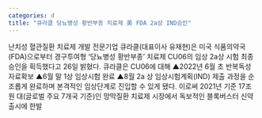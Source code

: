 ```yaml
---
categories: d
title: "큐라클 당뇨병성 황반부종 치료제 美 FDA 2a상 IND승인"
---
```

난치성 혈관질환 치료제 개발 전문기업 큐라클(대표이사 유재현)은 미국 식품의약국(FDA)으로부터 경구투여형 ‘당뇨병성 황반부종’ 치료제 CU06의 임상 2a상 시험 최종승인을 획득했다고 26일 밝혔다. 큐라클은 CU06에 대해 ▲2022년 6월 초 반복독성 자료확보 ▲6월 말 1상 임상시험 완료 ▲8월 2a 상 임상시험계획(IND) 제출 과정을 순조롭게 완료하며 본격적인 임상단계로 진입할 수 있게 됐다. 이로써 2021년 기준 17조 원 대(글로벌 주요 7개국 기준)인 망막질환 치료제 시장에서 독보적인 블록버스터 신약 출시에 한발